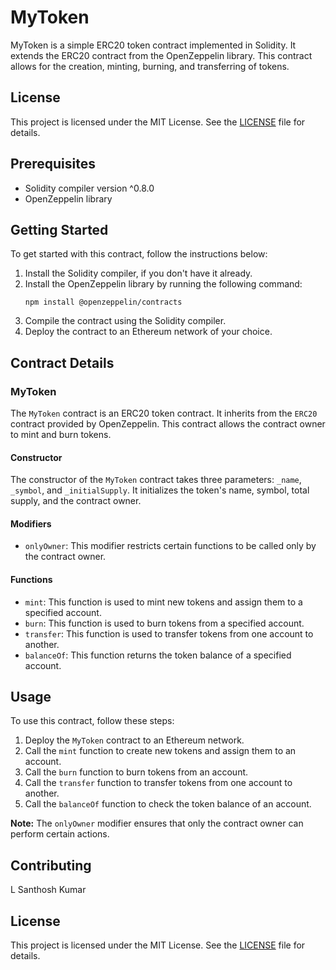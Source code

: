 # MyToken

MyToken is a simple ERC20 token contract implemented in Solidity. It extends the ERC20 contract from the OpenZeppelin library. This contract allows for the creation, minting, burning, and transferring of tokens.

## License

This project is licensed under the MIT License. See the [LICENSE](LICENSE) file for details.

## Prerequisites

- Solidity compiler version ^0.8.0
- OpenZeppelin library

## Getting Started

To get started with this contract, follow the instructions below:

1. Install the Solidity compiler, if you don't have it already.
2. Install the OpenZeppelin library by running the following command:
   ```
   npm install @openzeppelin/contracts
   ```
3. Compile the contract using the Solidity compiler.
4. Deploy the contract to an Ethereum network of your choice.

## Contract Details

### MyToken

The `MyToken` contract is an ERC20 token contract. It inherits from the `ERC20` contract provided by OpenZeppelin. This contract allows the contract owner to mint and burn tokens.

#### Constructor

The constructor of the `MyToken` contract takes three parameters: `_name`, `_symbol`, and `_initialSupply`. It initializes the token's name, symbol, total supply, and the contract owner.

#### Modifiers

- `onlyOwner`: This modifier restricts certain functions to be called only by the contract owner.

#### Functions

- `mint`: This function is used to mint new tokens and assign them to a specified account.
- `burn`: This function is used to burn tokens from a specified account.
- `transfer`: This function is used to transfer tokens from one account to another.
- `balanceOf`: This function returns the token balance of a specified account.

## Usage

To use this contract, follow these steps:

1. Deploy the `MyToken` contract to an Ethereum network.
2. Call the `mint` function to create new tokens and assign them to an account.
3. Call the `burn` function to burn tokens from an account.
4. Call the `transfer` function to transfer tokens from one account to another.
5. Call the `balanceOf` function to check the token balance of an account.

**Note:** The `onlyOwner` modifier ensures that only the contract owner can perform certain actions.

## Contributing

L Santhosh Kumar

## License

This project is licensed under the MIT License. See the [LICENSE](LICENSE) file for details.
